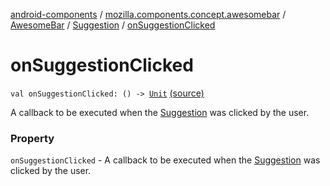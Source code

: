 [android-components](../../../index.md) / [mozilla.components.concept.awesomebar](../../index.md) / [AwesomeBar](../index.md) / [Suggestion](index.md) / [onSuggestionClicked](./on-suggestion-clicked.md)

# onSuggestionClicked

`val onSuggestionClicked: () -> `[`Unit`](https://kotlinlang.org/api/latest/jvm/stdlib/kotlin/-unit/index.html) [(source)](https://github.com/mozilla-mobile/android-components/blob/master/components/concept/awesomebar/src/main/java/mozilla/components/concept/awesomebar/AwesomeBar.kt#L103)

A callback to be executed when the [Suggestion](index.md) was clicked by the user.

### Property

`onSuggestionClicked` - A callback to be executed when the [Suggestion](index.md) was clicked by the user.